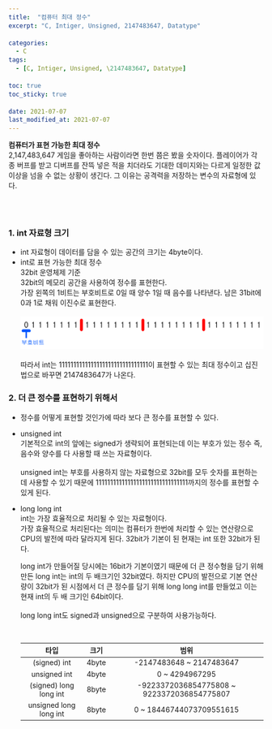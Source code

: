 ```yaml
---
title:  "컴퓨터 최대 정수"
excerpt: "C, Intiger, Unsigned, 2147483647, Datatype"

categories:
  - C
tags:
  - [C, Intiger, Unsigned, \2147483647, Datatype]

toc: true
toc_sticky: true
 
date: 2021-07-07
last_modified_at: 2021-07-07
---  
```


**컴퓨터가 표현 가능한 최대 정수**  
2,147,483,647 게임을 좋아하는 사람이라면 한번 쯤은 봤을 숫자이다. 플레이어가 각종 버프를 받고 디버프를 잔뜩 넣은 적을 치더라도 기대한 데미지와는 다르게 일정한 값 이상을 넘을  수 없는 상황이 생긴다. 그 이유는 공격력을 저장하는 변수의 자료형에 있다.  

<br/><br/>

### 1. int 자료형 크기  
  * int 자료형이 데이터를 담을 수 있는 공간의 크기는 4byte이다.  
  * int로 표현 가능한 최대 정수  
    32bit 운영체제 기준  
    32bit의 메모리 공간을 사용하여 정수를 표현한다.  
    가장 왼쪽의 1비트는 부호비트로 0일 때 양수 1일 때 음수를 나타낸다. 남은 31bit에 0과 1로 채워 이진수로 표현한다. <br/>  
    ![max_int](/assets/images/20210707_Posting/1.png)  <br/>  
    따라서 int는 1111111111111111111111111111111이 표현할 수 있는 최대 정수이고 십진법으로 바꾸면 2147483647가 나온다.  

### 2. 더 큰 정수를 표현하기 위해서  
  * 정수를 어떻게 표현할 것인가에 따라 보다 큰 정수를 표현할 수 있다.  <br/>

  * unsigned int  
    기본적으로 int의 앞에는 signed가 생략되어 표현되는데 이는 부호가 있는 정수 즉, 음수와 양수를 다 사용할 때 쓰는 자료형이다.  <br/>  
    unsigned int는 부호를 사용하지 않는 자료형으로 32bit를 모두 숫자를 표현하는데 사용할 수 있기 때문에 11111111111111111111111111111111까지의 정수를 표현할 수 있게 된다.  <br/>

  * long long int  
    int는 가장 효율적으로 처리될 수 있는 자료형이다.  
    가장 효율적으로 처리된다는 의미는 컴퓨터가 한번에 처리할 수 있는 연산량으로 CPU의 발전에 따라 달라지게 된다. 
    32bit가 기본이 된 현재는 int 또한 32bit가 된다.  <br/>

    long int가 만들어질 당시에는 16bit가 기본이였기 때문에 더 큰 정수형을 담기 위해 만든 long int는 int의 두 배크기인 32bit였다. 하지만 CPU의 발전으로 기본 연산량이 32bit가 된 시점에서 더 큰 정수를 담기 위해 long long int를 만들었고 이는 현재 int의 두 배 크기인 64bit이다.  
    <br/>
    long long int도 signed과 unsigned으로 구분하여 사용가능하다.

    <br/>

    |타입|크기|범위|  
    |:--------:|:----:|:--------:|
    |(signed) int|4byte|-2147483648 ~ 2147483647|
    |unsigned int|4byte|0 ~ 4294967295|
    |(signed) long long int|8byte|-9223372036854775808 ~ 9223372036854775807|
    |unsigned long long int|8byte|0 ~ 18446744073709551615|  
      
      
